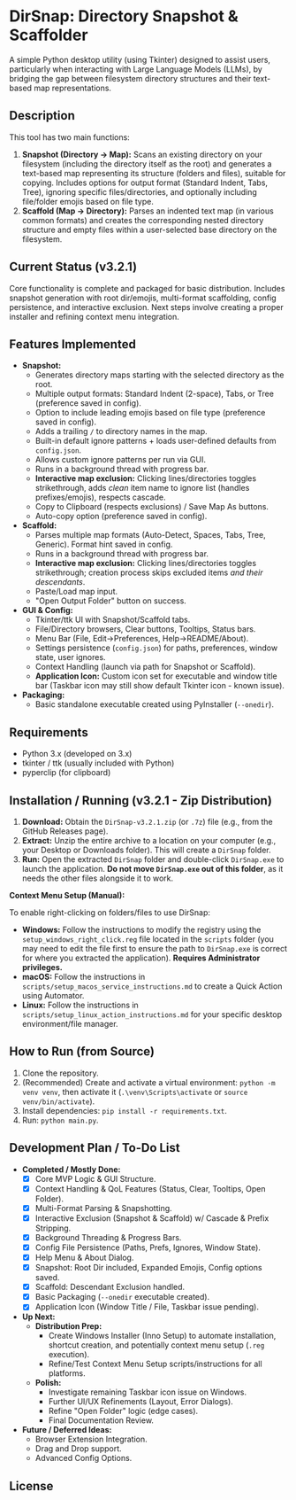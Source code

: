 # DirSnap: Directory Snapshot & Scaffolder

A simple Python desktop utility (using Tkinter) designed to assist users, particularly when interacting with Large Language Models (LLMs), by bridging the gap between filesystem directory structures and their text-based map representations.

## Description

This tool has two main functions:

1.  **Snapshot (Directory -> Map):** Scans an existing directory on your filesystem (including the directory itself as the root) and generates a text-based map representing its structure (folders and files), suitable for copying. Includes options for output format (Standard Indent, Tabs, Tree), ignoring specific files/directories, and optionally including file/folder emojis based on file type.
2.  **Scaffold (Map -> Directory):** Parses an indented text map (in various common formats) and creates the corresponding nested directory structure and empty files within a user-selected base directory on the filesystem.

## Current Status (v3.2.1)

Core functionality is complete and packaged for basic distribution. Includes snapshot generation with root dir/emojis, multi-format scaffolding, config persistence, and interactive exclusion. Next steps involve creating a proper installer and refining context menu integration.

## Features Implemented

- **Snapshot:**
  - Generates directory maps starting with the selected directory as the root.
  - Multiple output formats: Standard Indent (2-space), Tabs, or Tree (preference saved in config).
  - Option to include leading emojis based on file type (preference saved in config).
  - Adds a trailing `/` to directory names in the map.
  - Built-in default ignore patterns + loads user-defined defaults from `config.json`.
  - Allows custom ignore patterns per run via GUI.
  - Runs in a background thread with progress bar.
  - **Interactive map exclusion:** Clicking lines/directories toggles strikethrough, adds _clean_ item name to ignore list (handles prefixes/emojis), respects cascade.
  - Copy to Clipboard (respects exclusions) / Save Map As buttons.
  - Auto-copy option (preference saved in config).
- **Scaffold:**
  - Parses multiple map formats (Auto-Detect, Spaces, Tabs, Tree, Generic). Format hint saved in config.
  * Runs in a background thread with progress bar.
  - **Interactive map exclusion:** Clicking lines/directories toggles strikethrough; creation process skips excluded items _and their descendants_.
  * Paste/Load map input.
  * "Open Output Folder" button on success.
- **GUI & Config:**
  - Tkinter/ttk UI with Snapshot/Scaffold tabs.
  - File/Directory browsers, Clear buttons, Tooltips, Status bars.
  - Menu Bar (File, Edit->Preferences, Help->README/About).
  - Settings persistence (`config.json`) for paths, preferences, window state, user ignores.
  - Context Handling (launch via path for Snapshot or Scaffold).
  - **Application Icon:** Custom icon set for executable and window title bar (Taskbar icon may still show default Tkinter icon - known issue).
- **Packaging:**
  - Basic standalone executable created using PyInstaller (`--onedir`).

## Requirements

- Python 3.x (developed on 3.x)
- tkinter / ttk (usually included with Python)
- pyperclip (for clipboard)

## Installation / Running (v3.2.1 - Zip Distribution)

1.  **Download:** Obtain the `DirSnap-v3.2.1.zip` (or `.7z`) file (e.g., from the GitHub Releases page).
2.  **Extract:** Unzip the entire archive to a location on your computer (e.g., your Desktop or Downloads folder). This will create a `DirSnap` folder.
3.  **Run:** Open the extracted `DirSnap` folder and double-click `DirSnap.exe` to launch the application. **Do not move `DirSnap.exe` out of this folder**, as it needs the other files alongside it to work.

**Context Menu Setup (Manual):**

To enable right-clicking on folders/files to use DirSnap:

- **Windows:** Follow the instructions to modify the registry using the `setup_windows_right_click.reg` file located in the `scripts` folder (you may need to edit the file first to ensure the path to `DirSnap.exe` is correct for where you extracted the application). **Requires Administrator privileges.**
- **macOS:** Follow the instructions in `scripts/setup_macos_service_instructions.md` to create a Quick Action using Automator.
- **Linux:** Follow the instructions in `scripts/setup_linux_action_instructions.md` for your specific desktop environment/file manager.

## How to Run (from Source)

1.  Clone the repository.
2.  (Recommended) Create and activate a virtual environment: `python -m venv venv`, then activate it (`.\venv\Scripts\activate` or `source venv/bin/activate`).
3.  Install dependencies: `pip install -r requirements.txt`.
4.  Run: `python main.py`.

## Development Plan / To-Do List

- **Completed / Mostly Done:**
  - [x] Core MVP Logic & GUI Structure.
  - [x] Context Handling & QoL Features (Status, Clear, Tooltips, Open Folder).
  - [x] Multi-Format Parsing & Snapshotting.
  - [x] Interactive Exclusion (Snapshot & Scaffold) w/ Cascade & Prefix Stripping.
  - [x] Background Threading & Progress Bars.
  - [x] Config File Persistence (Paths, Prefs, Ignores, Window State).
  - [x] Help Menu & About Dialog.
  - [x] Snapshot: Root Dir included, Expanded Emojis, Config options saved.
  - [x] Scaffold: Descendant Exclusion handled.
  - [x] Basic Packaging (`--onedir` executable created).
  - [x] Application Icon (Window Title / File, Taskbar issue pending).
- **Up Next:**
  - **Distribution Prep:**
    - Create Windows Installer (Inno Setup) to automate installation, shortcut creation, and potentially context menu setup (`.reg` execution).
    - Refine/Test Context Menu Setup scripts/instructions for all platforms.
  - **Polish:**
    - Investigate remaining Taskbar icon issue on Windows.
    - Further UI/UX Refinements (Layout, Error Dialogs).
    - Refine "Open Folder" logic (edge cases).
    - Final Documentation Review.
- **Future / Deferred Ideas:**
  - Browser Extension Integration.
  - Drag and Drop support.
  - Advanced Config Options.

## License

